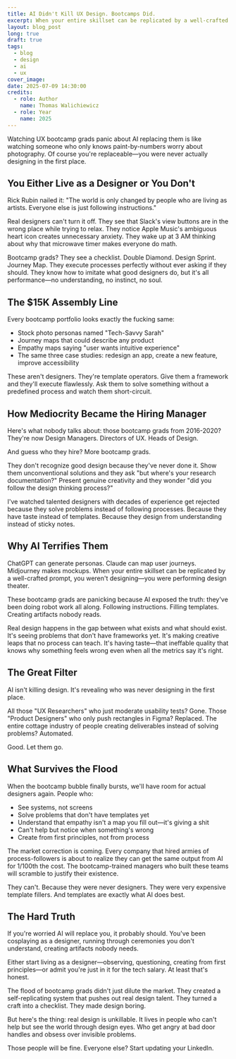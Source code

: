 ```yaml
---
title: AI Didn't Kill UX Design. Bootcamps Did.
excerpt: When your entire skillset can be replicated by a well-crafted prompt, you weren't designing—you were performing design theater
layout: blog_post
long: true
draft: true
tags:
  - blog
  - design
  - ai
  - ux
cover_image:
date: 2025-07-09 14:30:00
credits:
  - role: Author
    name: Thomas Walichiewicz
  - role: Year
    name: 2025
---
```


Watching UX bootcamp grads panic about AI replacing them is like watching someone who only knows paint-by-numbers worry about photography. Of course you're replaceable—you were never actually designing in the first place.

## You Either Live as a Designer or You Don't

Rick Rubin nailed it: "The world is only changed by people who are living as artists. Everyone else is just following instructions."

Real designers can't turn it off. They see that Slack's view buttons are in the wrong place while trying to relax. They notice Apple Music's ambiguous heart icon creates unnecessary anxiety. They wake up at 3 AM thinking about why that microwave timer makes everyone do math.

Bootcamp grads? They see a checklist. Double Diamond. Design Sprint. Journey Map. They execute processes perfectly without ever asking if they should. They know how to imitate what good designers do, but it's all performance—no understanding, no instinct, no soul.

## The $15K Assembly Line

Every bootcamp portfolio looks exactly the fucking same:

- Stock photo personas named "Tech-Savvy Sarah"
- Journey maps that could describe any product
- Empathy maps saying "user wants intuitive experience"
- The same three case studies: redesign an app, create a new feature, improve accessibility

These aren't designers. They're template operators. Give them a framework and they'll execute flawlessly. Ask them to solve something without a predefined process and watch them short-circuit.

## How Mediocrity Became the Hiring Manager

Here's what nobody talks about: those bootcamp grads from 2016-2020? They're now Design Managers. Directors of UX. Heads of Design.

And guess who they hire? More bootcamp grads.

They don't recognize good design because they've never done it. Show them unconventional solutions and they ask "but where's your research documentation?" Present genuine creativity and they wonder "did you follow the design thinking process?"

I've watched talented designers with decades of experience get rejected because they solve problems instead of following processes. Because they have taste instead of templates. Because they design from understanding instead of sticky notes.

## Why AI Terrifies Them

ChatGPT can generate personas. Claude can map user journeys. Midjourney makes mockups. When your entire skillset can be replicated by a well-crafted prompt, you weren't designing—you were performing design theater.

These bootcamp grads are panicking because AI exposed the truth: they've been doing robot work all along. Following instructions. Filling templates. Creating artifacts nobody reads.

Real design happens in the gap between what exists and what should exist. It's seeing problems that don't have frameworks yet. It's making creative leaps that no process can teach. It's having taste—that ineffable quality that knows why something feels wrong even when all the metrics say it's right.

## The Great Filter

AI isn't killing design. It's revealing who was never designing in the first place.

All those "UX Researchers" who just moderate usability tests? Gone. Those "Product Designers" who only push rectangles in Figma? Replaced. The entire cottage industry of people creating deliverables instead of solving problems? Automated.

Good. Let them go.

## What Survives the Flood

When the bootcamp bubble finally bursts, we'll have room for actual designers again. People who:

- See systems, not screens
- Solve problems that don't have templates yet
- Understand that empathy isn't a map you fill out—it's giving a shit
- Can't help but notice when something's wrong
- Create from first principles, not from process

The market correction is coming. Every company that hired armies of process-followers is about to realize they can get the same output from AI for 1/100th the cost. The bootcamp-trained managers who built these teams will scramble to justify their existence.

They can't. Because they were never designers. They were very expensive template fillers. And templates are exactly what AI does best.

## The Hard Truth

If you're worried AI will replace you, it probably should. You've been cosplaying as a designer, running through ceremonies you don't understand, creating artifacts nobody needs.

Either start living as a designer—observing, questioning, creating from first principles—or admit you're just in it for the tech salary. At least that's honest.

The flood of bootcamp grads didn't just dilute the market. They created a self-replicating system that pushes out real design talent. They turned a craft into a checklist. They made design boring.

But here's the thing: real design is unkillable. It lives in people who can't help but see the world through design eyes. Who get angry at bad door handles and obsess over invisible problems.

Those people will be fine. Everyone else? Start updating your LinkedIn.